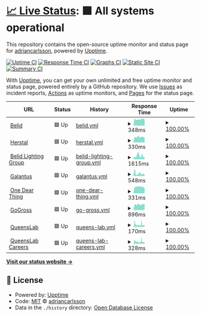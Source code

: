 # [📈 Live Status](https://adriancarlsson.github.io/uptime-adrian): <!--live status--> **🟩 All systems operational**

This repository contains the open-source uptime monitor and status page for [adriancarlsson](https://adriancarlsson.github.io/uptime-adrian), powered by [Upptime](https://github.com/upptime/upptime).

[![Uptime CI](https://github.com/adriancarlsson/uptime-adrian/workflows/Uptime%20CI/badge.svg)](https://github.com/adriancarlsson/uptime-adrian/actions?query=workflow%3A%22Uptime+CI%22)
[![Response Time CI](https://github.com/adriancarlsson/uptime-adrian/workflows/Response%20Time%20CI/badge.svg)](https://github.com/adriancarlsson/uptime-adrian/actions?query=workflow%3A%22Response+Time+CI%22)
[![Graphs CI](https://github.com/adriancarlsson/uptime-adrian/workflows/Graphs%20CI/badge.svg)](https://github.com/adriancarlsson/uptime-adrian/actions?query=workflow%3A%22Graphs+CI%22)
[![Static Site CI](https://github.com/adriancarlsson/uptime-adrian/workflows/Static%20Site%20CI/badge.svg)](https://github.com/adriancarlsson/uptime-adrian/actions?query=workflow%3A%22Static+Site+CI%22)
[![Summary CI](https://github.com/adriancarlsson/uptime-adrian/workflows/Summary%20CI/badge.svg)](https://github.com/adriancarlsson/uptime-adrian/actions?query=workflow%3A%22Summary+CI%22)

With [Upptime](https://upptime.js.org), you can get your own unlimited and free uptime monitor and status page, powered entirely by a GitHub repository. We use [Issues](https://github.com/adriancarlsson/uptime-adrian/issues) as incident reports, [Actions](https://github.com/adriancarlsson/uptime-adrian/actions) as uptime monitors, and [Pages](https://adriancarlsson.github.io/uptime-adrian) for the status page.

<!--start: status pages-->
<!-- This summary is generated by Upptime (https://github.com/upptime/upptime) -->
<!-- Do not edit this manually, your changes will be overwritten -->
<!-- prettier-ignore -->
| URL | Status | History | Response Time | Uptime |
| --- | ------ | ------- | ------------- | ------ |
| <img alt="" src="https://icons.duckduckgo.com/ip3/www.belid.se.ico" height="13"> [Belid](https://www.belid.se/sv-se) | 🟩 Up | [belid.yml](https://github.com/adriancarlsson/uptime-adrian/commits/HEAD/history/belid.yml) | <details><summary><img alt="Response time graph" src="./graphs/belid/response-time-week.png" height="20"> 348ms</summary><br><a href="https://adriancarlsson.github.io/uptime-adrian/history/belid"><img alt="Response time 348" src="https://img.shields.io/endpoint?url=https%3A%2F%2Fraw.githubusercontent.com%2Fadriancarlsson%2Fuptime-adrian%2FHEAD%2Fapi%2Fbelid%2Fresponse-time.json"></a><br><a href="https://adriancarlsson.github.io/uptime-adrian/history/belid"><img alt="24-hour response time 348" src="https://img.shields.io/endpoint?url=https%3A%2F%2Fraw.githubusercontent.com%2Fadriancarlsson%2Fuptime-adrian%2FHEAD%2Fapi%2Fbelid%2Fresponse-time-day.json"></a><br><a href="https://adriancarlsson.github.io/uptime-adrian/history/belid"><img alt="7-day response time 348" src="https://img.shields.io/endpoint?url=https%3A%2F%2Fraw.githubusercontent.com%2Fadriancarlsson%2Fuptime-adrian%2FHEAD%2Fapi%2Fbelid%2Fresponse-time-week.json"></a><br><a href="https://adriancarlsson.github.io/uptime-adrian/history/belid"><img alt="30-day response time 348" src="https://img.shields.io/endpoint?url=https%3A%2F%2Fraw.githubusercontent.com%2Fadriancarlsson%2Fuptime-adrian%2FHEAD%2Fapi%2Fbelid%2Fresponse-time-month.json"></a><br><a href="https://adriancarlsson.github.io/uptime-adrian/history/belid"><img alt="1-year response time 348" src="https://img.shields.io/endpoint?url=https%3A%2F%2Fraw.githubusercontent.com%2Fadriancarlsson%2Fuptime-adrian%2FHEAD%2Fapi%2Fbelid%2Fresponse-time-year.json"></a></details> | <details><summary><a href="https://adriancarlsson.github.io/uptime-adrian/history/belid">100.00%</a></summary><a href="https://adriancarlsson.github.io/uptime-adrian/history/belid"><img alt="All-time uptime 100.00%" src="https://img.shields.io/endpoint?url=https%3A%2F%2Fraw.githubusercontent.com%2Fadriancarlsson%2Fuptime-adrian%2FHEAD%2Fapi%2Fbelid%2Fuptime.json"></a><br><a href="https://adriancarlsson.github.io/uptime-adrian/history/belid"><img alt="24-hour uptime 100.00%" src="https://img.shields.io/endpoint?url=https%3A%2F%2Fraw.githubusercontent.com%2Fadriancarlsson%2Fuptime-adrian%2FHEAD%2Fapi%2Fbelid%2Fuptime-day.json"></a><br><a href="https://adriancarlsson.github.io/uptime-adrian/history/belid"><img alt="7-day uptime 100.00%" src="https://img.shields.io/endpoint?url=https%3A%2F%2Fraw.githubusercontent.com%2Fadriancarlsson%2Fuptime-adrian%2FHEAD%2Fapi%2Fbelid%2Fuptime-week.json"></a><br><a href="https://adriancarlsson.github.io/uptime-adrian/history/belid"><img alt="30-day uptime 100.00%" src="https://img.shields.io/endpoint?url=https%3A%2F%2Fraw.githubusercontent.com%2Fadriancarlsson%2Fuptime-adrian%2FHEAD%2Fapi%2Fbelid%2Fuptime-month.json"></a><br><a href="https://adriancarlsson.github.io/uptime-adrian/history/belid"><img alt="1-year uptime 100.00%" src="https://img.shields.io/endpoint?url=https%3A%2F%2Fraw.githubusercontent.com%2Fadriancarlsson%2Fuptime-adrian%2FHEAD%2Fapi%2Fbelid%2Fuptime-year.json"></a></details>
| <img alt="" src="https://icons.duckduckgo.com/ip3/www.herstal.dk.ico" height="13"> [Herstal](https://www.herstal.dk) | 🟩 Up | [herstal.yml](https://github.com/adriancarlsson/uptime-adrian/commits/HEAD/history/herstal.yml) | <details><summary><img alt="Response time graph" src="./graphs/herstal/response-time-week.png" height="20"> 330ms</summary><br><a href="https://adriancarlsson.github.io/uptime-adrian/history/herstal"><img alt="Response time 330" src="https://img.shields.io/endpoint?url=https%3A%2F%2Fraw.githubusercontent.com%2Fadriancarlsson%2Fuptime-adrian%2FHEAD%2Fapi%2Fherstal%2Fresponse-time.json"></a><br><a href="https://adriancarlsson.github.io/uptime-adrian/history/herstal"><img alt="24-hour response time 330" src="https://img.shields.io/endpoint?url=https%3A%2F%2Fraw.githubusercontent.com%2Fadriancarlsson%2Fuptime-adrian%2FHEAD%2Fapi%2Fherstal%2Fresponse-time-day.json"></a><br><a href="https://adriancarlsson.github.io/uptime-adrian/history/herstal"><img alt="7-day response time 330" src="https://img.shields.io/endpoint?url=https%3A%2F%2Fraw.githubusercontent.com%2Fadriancarlsson%2Fuptime-adrian%2FHEAD%2Fapi%2Fherstal%2Fresponse-time-week.json"></a><br><a href="https://adriancarlsson.github.io/uptime-adrian/history/herstal"><img alt="30-day response time 330" src="https://img.shields.io/endpoint?url=https%3A%2F%2Fraw.githubusercontent.com%2Fadriancarlsson%2Fuptime-adrian%2FHEAD%2Fapi%2Fherstal%2Fresponse-time-month.json"></a><br><a href="https://adriancarlsson.github.io/uptime-adrian/history/herstal"><img alt="1-year response time 330" src="https://img.shields.io/endpoint?url=https%3A%2F%2Fraw.githubusercontent.com%2Fadriancarlsson%2Fuptime-adrian%2FHEAD%2Fapi%2Fherstal%2Fresponse-time-year.json"></a></details> | <details><summary><a href="https://adriancarlsson.github.io/uptime-adrian/history/herstal">100.00%</a></summary><a href="https://adriancarlsson.github.io/uptime-adrian/history/herstal"><img alt="All-time uptime 100.00%" src="https://img.shields.io/endpoint?url=https%3A%2F%2Fraw.githubusercontent.com%2Fadriancarlsson%2Fuptime-adrian%2FHEAD%2Fapi%2Fherstal%2Fuptime.json"></a><br><a href="https://adriancarlsson.github.io/uptime-adrian/history/herstal"><img alt="24-hour uptime 100.00%" src="https://img.shields.io/endpoint?url=https%3A%2F%2Fraw.githubusercontent.com%2Fadriancarlsson%2Fuptime-adrian%2FHEAD%2Fapi%2Fherstal%2Fuptime-day.json"></a><br><a href="https://adriancarlsson.github.io/uptime-adrian/history/herstal"><img alt="7-day uptime 100.00%" src="https://img.shields.io/endpoint?url=https%3A%2F%2Fraw.githubusercontent.com%2Fadriancarlsson%2Fuptime-adrian%2FHEAD%2Fapi%2Fherstal%2Fuptime-week.json"></a><br><a href="https://adriancarlsson.github.io/uptime-adrian/history/herstal"><img alt="30-day uptime 100.00%" src="https://img.shields.io/endpoint?url=https%3A%2F%2Fraw.githubusercontent.com%2Fadriancarlsson%2Fuptime-adrian%2FHEAD%2Fapi%2Fherstal%2Fuptime-month.json"></a><br><a href="https://adriancarlsson.github.io/uptime-adrian/history/herstal"><img alt="1-year uptime 100.00%" src="https://img.shields.io/endpoint?url=https%3A%2F%2Fraw.githubusercontent.com%2Fadriancarlsson%2Fuptime-adrian%2FHEAD%2Fapi%2Fherstal%2Fuptime-year.json"></a></details>
| <img alt="" src="https://icons.duckduckgo.com/ip3/www.belidlightinggroup.com.ico" height="13"> [Belid Lighting Group](https://www.belidlightinggroup.com/sv-se) | 🟩 Up | [belid-lighting-group.yml](https://github.com/adriancarlsson/uptime-adrian/commits/HEAD/history/belid-lighting-group.yml) | <details><summary><img alt="Response time graph" src="./graphs/belid-lighting-group/response-time-week.png" height="20"> 1615ms</summary><br><a href="https://adriancarlsson.github.io/uptime-adrian/history/belid-lighting-group"><img alt="Response time 1615" src="https://img.shields.io/endpoint?url=https%3A%2F%2Fraw.githubusercontent.com%2Fadriancarlsson%2Fuptime-adrian%2FHEAD%2Fapi%2Fbelid-lighting-group%2Fresponse-time.json"></a><br><a href="https://adriancarlsson.github.io/uptime-adrian/history/belid-lighting-group"><img alt="24-hour response time 1615" src="https://img.shields.io/endpoint?url=https%3A%2F%2Fraw.githubusercontent.com%2Fadriancarlsson%2Fuptime-adrian%2FHEAD%2Fapi%2Fbelid-lighting-group%2Fresponse-time-day.json"></a><br><a href="https://adriancarlsson.github.io/uptime-adrian/history/belid-lighting-group"><img alt="7-day response time 1615" src="https://img.shields.io/endpoint?url=https%3A%2F%2Fraw.githubusercontent.com%2Fadriancarlsson%2Fuptime-adrian%2FHEAD%2Fapi%2Fbelid-lighting-group%2Fresponse-time-week.json"></a><br><a href="https://adriancarlsson.github.io/uptime-adrian/history/belid-lighting-group"><img alt="30-day response time 1615" src="https://img.shields.io/endpoint?url=https%3A%2F%2Fraw.githubusercontent.com%2Fadriancarlsson%2Fuptime-adrian%2FHEAD%2Fapi%2Fbelid-lighting-group%2Fresponse-time-month.json"></a><br><a href="https://adriancarlsson.github.io/uptime-adrian/history/belid-lighting-group"><img alt="1-year response time 1615" src="https://img.shields.io/endpoint?url=https%3A%2F%2Fraw.githubusercontent.com%2Fadriancarlsson%2Fuptime-adrian%2FHEAD%2Fapi%2Fbelid-lighting-group%2Fresponse-time-year.json"></a></details> | <details><summary><a href="https://adriancarlsson.github.io/uptime-adrian/history/belid-lighting-group">100.00%</a></summary><a href="https://adriancarlsson.github.io/uptime-adrian/history/belid-lighting-group"><img alt="All-time uptime 100.00%" src="https://img.shields.io/endpoint?url=https%3A%2F%2Fraw.githubusercontent.com%2Fadriancarlsson%2Fuptime-adrian%2FHEAD%2Fapi%2Fbelid-lighting-group%2Fuptime.json"></a><br><a href="https://adriancarlsson.github.io/uptime-adrian/history/belid-lighting-group"><img alt="24-hour uptime 100.00%" src="https://img.shields.io/endpoint?url=https%3A%2F%2Fraw.githubusercontent.com%2Fadriancarlsson%2Fuptime-adrian%2FHEAD%2Fapi%2Fbelid-lighting-group%2Fuptime-day.json"></a><br><a href="https://adriancarlsson.github.io/uptime-adrian/history/belid-lighting-group"><img alt="7-day uptime 100.00%" src="https://img.shields.io/endpoint?url=https%3A%2F%2Fraw.githubusercontent.com%2Fadriancarlsson%2Fuptime-adrian%2FHEAD%2Fapi%2Fbelid-lighting-group%2Fuptime-week.json"></a><br><a href="https://adriancarlsson.github.io/uptime-adrian/history/belid-lighting-group"><img alt="30-day uptime 100.00%" src="https://img.shields.io/endpoint?url=https%3A%2F%2Fraw.githubusercontent.com%2Fadriancarlsson%2Fuptime-adrian%2FHEAD%2Fapi%2Fbelid-lighting-group%2Fuptime-month.json"></a><br><a href="https://adriancarlsson.github.io/uptime-adrian/history/belid-lighting-group"><img alt="1-year uptime 100.00%" src="https://img.shields.io/endpoint?url=https%3A%2F%2Fraw.githubusercontent.com%2Fadriancarlsson%2Fuptime-adrian%2FHEAD%2Fapi%2Fbelid-lighting-group%2Fuptime-year.json"></a></details>
| <img alt="" src="https://icons.duckduckgo.com/ip3/www.galantus.se.ico" height="13"> [Galantus](https://www.galantus.se) | 🟩 Up | [galantus.yml](https://github.com/adriancarlsson/uptime-adrian/commits/HEAD/history/galantus.yml) | <details><summary><img alt="Response time graph" src="./graphs/galantus/response-time-week.png" height="20"> 548ms</summary><br><a href="https://adriancarlsson.github.io/uptime-adrian/history/galantus"><img alt="Response time 548" src="https://img.shields.io/endpoint?url=https%3A%2F%2Fraw.githubusercontent.com%2Fadriancarlsson%2Fuptime-adrian%2FHEAD%2Fapi%2Fgalantus%2Fresponse-time.json"></a><br><a href="https://adriancarlsson.github.io/uptime-adrian/history/galantus"><img alt="24-hour response time 548" src="https://img.shields.io/endpoint?url=https%3A%2F%2Fraw.githubusercontent.com%2Fadriancarlsson%2Fuptime-adrian%2FHEAD%2Fapi%2Fgalantus%2Fresponse-time-day.json"></a><br><a href="https://adriancarlsson.github.io/uptime-adrian/history/galantus"><img alt="7-day response time 548" src="https://img.shields.io/endpoint?url=https%3A%2F%2Fraw.githubusercontent.com%2Fadriancarlsson%2Fuptime-adrian%2FHEAD%2Fapi%2Fgalantus%2Fresponse-time-week.json"></a><br><a href="https://adriancarlsson.github.io/uptime-adrian/history/galantus"><img alt="30-day response time 548" src="https://img.shields.io/endpoint?url=https%3A%2F%2Fraw.githubusercontent.com%2Fadriancarlsson%2Fuptime-adrian%2FHEAD%2Fapi%2Fgalantus%2Fresponse-time-month.json"></a><br><a href="https://adriancarlsson.github.io/uptime-adrian/history/galantus"><img alt="1-year response time 548" src="https://img.shields.io/endpoint?url=https%3A%2F%2Fraw.githubusercontent.com%2Fadriancarlsson%2Fuptime-adrian%2FHEAD%2Fapi%2Fgalantus%2Fresponse-time-year.json"></a></details> | <details><summary><a href="https://adriancarlsson.github.io/uptime-adrian/history/galantus">100.00%</a></summary><a href="https://adriancarlsson.github.io/uptime-adrian/history/galantus"><img alt="All-time uptime 100.00%" src="https://img.shields.io/endpoint?url=https%3A%2F%2Fraw.githubusercontent.com%2Fadriancarlsson%2Fuptime-adrian%2FHEAD%2Fapi%2Fgalantus%2Fuptime.json"></a><br><a href="https://adriancarlsson.github.io/uptime-adrian/history/galantus"><img alt="24-hour uptime 100.00%" src="https://img.shields.io/endpoint?url=https%3A%2F%2Fraw.githubusercontent.com%2Fadriancarlsson%2Fuptime-adrian%2FHEAD%2Fapi%2Fgalantus%2Fuptime-day.json"></a><br><a href="https://adriancarlsson.github.io/uptime-adrian/history/galantus"><img alt="7-day uptime 100.00%" src="https://img.shields.io/endpoint?url=https%3A%2F%2Fraw.githubusercontent.com%2Fadriancarlsson%2Fuptime-adrian%2FHEAD%2Fapi%2Fgalantus%2Fuptime-week.json"></a><br><a href="https://adriancarlsson.github.io/uptime-adrian/history/galantus"><img alt="30-day uptime 100.00%" src="https://img.shields.io/endpoint?url=https%3A%2F%2Fraw.githubusercontent.com%2Fadriancarlsson%2Fuptime-adrian%2FHEAD%2Fapi%2Fgalantus%2Fuptime-month.json"></a><br><a href="https://adriancarlsson.github.io/uptime-adrian/history/galantus"><img alt="1-year uptime 100.00%" src="https://img.shields.io/endpoint?url=https%3A%2F%2Fraw.githubusercontent.com%2Fadriancarlsson%2Fuptime-adrian%2FHEAD%2Fapi%2Fgalantus%2Fuptime-year.json"></a></details>
| <img alt="" src="https://icons.duckduckgo.com/ip3/onedearthing.com.ico" height="13"> [One Dear Thing](https://onedearthing.com) | 🟩 Up | [one-dear-thing.yml](https://github.com/adriancarlsson/uptime-adrian/commits/HEAD/history/one-dear-thing.yml) | <details><summary><img alt="Response time graph" src="./graphs/one-dear-thing/response-time-week.png" height="20"> 331ms</summary><br><a href="https://adriancarlsson.github.io/uptime-adrian/history/one-dear-thing"><img alt="Response time 331" src="https://img.shields.io/endpoint?url=https%3A%2F%2Fraw.githubusercontent.com%2Fadriancarlsson%2Fuptime-adrian%2FHEAD%2Fapi%2Fone-dear-thing%2Fresponse-time.json"></a><br><a href="https://adriancarlsson.github.io/uptime-adrian/history/one-dear-thing"><img alt="24-hour response time 331" src="https://img.shields.io/endpoint?url=https%3A%2F%2Fraw.githubusercontent.com%2Fadriancarlsson%2Fuptime-adrian%2FHEAD%2Fapi%2Fone-dear-thing%2Fresponse-time-day.json"></a><br><a href="https://adriancarlsson.github.io/uptime-adrian/history/one-dear-thing"><img alt="7-day response time 331" src="https://img.shields.io/endpoint?url=https%3A%2F%2Fraw.githubusercontent.com%2Fadriancarlsson%2Fuptime-adrian%2FHEAD%2Fapi%2Fone-dear-thing%2Fresponse-time-week.json"></a><br><a href="https://adriancarlsson.github.io/uptime-adrian/history/one-dear-thing"><img alt="30-day response time 331" src="https://img.shields.io/endpoint?url=https%3A%2F%2Fraw.githubusercontent.com%2Fadriancarlsson%2Fuptime-adrian%2FHEAD%2Fapi%2Fone-dear-thing%2Fresponse-time-month.json"></a><br><a href="https://adriancarlsson.github.io/uptime-adrian/history/one-dear-thing"><img alt="1-year response time 331" src="https://img.shields.io/endpoint?url=https%3A%2F%2Fraw.githubusercontent.com%2Fadriancarlsson%2Fuptime-adrian%2FHEAD%2Fapi%2Fone-dear-thing%2Fresponse-time-year.json"></a></details> | <details><summary><a href="https://adriancarlsson.github.io/uptime-adrian/history/one-dear-thing">100.00%</a></summary><a href="https://adriancarlsson.github.io/uptime-adrian/history/one-dear-thing"><img alt="All-time uptime 100.00%" src="https://img.shields.io/endpoint?url=https%3A%2F%2Fraw.githubusercontent.com%2Fadriancarlsson%2Fuptime-adrian%2FHEAD%2Fapi%2Fone-dear-thing%2Fuptime.json"></a><br><a href="https://adriancarlsson.github.io/uptime-adrian/history/one-dear-thing"><img alt="24-hour uptime 100.00%" src="https://img.shields.io/endpoint?url=https%3A%2F%2Fraw.githubusercontent.com%2Fadriancarlsson%2Fuptime-adrian%2FHEAD%2Fapi%2Fone-dear-thing%2Fuptime-day.json"></a><br><a href="https://adriancarlsson.github.io/uptime-adrian/history/one-dear-thing"><img alt="7-day uptime 100.00%" src="https://img.shields.io/endpoint?url=https%3A%2F%2Fraw.githubusercontent.com%2Fadriancarlsson%2Fuptime-adrian%2FHEAD%2Fapi%2Fone-dear-thing%2Fuptime-week.json"></a><br><a href="https://adriancarlsson.github.io/uptime-adrian/history/one-dear-thing"><img alt="30-day uptime 100.00%" src="https://img.shields.io/endpoint?url=https%3A%2F%2Fraw.githubusercontent.com%2Fadriancarlsson%2Fuptime-adrian%2FHEAD%2Fapi%2Fone-dear-thing%2Fuptime-month.json"></a><br><a href="https://adriancarlsson.github.io/uptime-adrian/history/one-dear-thing"><img alt="1-year uptime 100.00%" src="https://img.shields.io/endpoint?url=https%3A%2F%2Fraw.githubusercontent.com%2Fadriancarlsson%2Fuptime-adrian%2FHEAD%2Fapi%2Fone-dear-thing%2Fuptime-year.json"></a></details>
| <img alt="" src="https://icons.duckduckgo.com/ip3/gogross.se.ico" height="13"> [GoGross](https://gogross.se) | 🟩 Up | [go-gross.yml](https://github.com/adriancarlsson/uptime-adrian/commits/HEAD/history/go-gross.yml) | <details><summary><img alt="Response time graph" src="./graphs/go-gross/response-time-week.png" height="20"> 896ms</summary><br><a href="https://adriancarlsson.github.io/uptime-adrian/history/go-gross"><img alt="Response time 896" src="https://img.shields.io/endpoint?url=https%3A%2F%2Fraw.githubusercontent.com%2Fadriancarlsson%2Fuptime-adrian%2FHEAD%2Fapi%2Fgo-gross%2Fresponse-time.json"></a><br><a href="https://adriancarlsson.github.io/uptime-adrian/history/go-gross"><img alt="24-hour response time 896" src="https://img.shields.io/endpoint?url=https%3A%2F%2Fraw.githubusercontent.com%2Fadriancarlsson%2Fuptime-adrian%2FHEAD%2Fapi%2Fgo-gross%2Fresponse-time-day.json"></a><br><a href="https://adriancarlsson.github.io/uptime-adrian/history/go-gross"><img alt="7-day response time 896" src="https://img.shields.io/endpoint?url=https%3A%2F%2Fraw.githubusercontent.com%2Fadriancarlsson%2Fuptime-adrian%2FHEAD%2Fapi%2Fgo-gross%2Fresponse-time-week.json"></a><br><a href="https://adriancarlsson.github.io/uptime-adrian/history/go-gross"><img alt="30-day response time 896" src="https://img.shields.io/endpoint?url=https%3A%2F%2Fraw.githubusercontent.com%2Fadriancarlsson%2Fuptime-adrian%2FHEAD%2Fapi%2Fgo-gross%2Fresponse-time-month.json"></a><br><a href="https://adriancarlsson.github.io/uptime-adrian/history/go-gross"><img alt="1-year response time 896" src="https://img.shields.io/endpoint?url=https%3A%2F%2Fraw.githubusercontent.com%2Fadriancarlsson%2Fuptime-adrian%2FHEAD%2Fapi%2Fgo-gross%2Fresponse-time-year.json"></a></details> | <details><summary><a href="https://adriancarlsson.github.io/uptime-adrian/history/go-gross">100.00%</a></summary><a href="https://adriancarlsson.github.io/uptime-adrian/history/go-gross"><img alt="All-time uptime 100.00%" src="https://img.shields.io/endpoint?url=https%3A%2F%2Fraw.githubusercontent.com%2Fadriancarlsson%2Fuptime-adrian%2FHEAD%2Fapi%2Fgo-gross%2Fuptime.json"></a><br><a href="https://adriancarlsson.github.io/uptime-adrian/history/go-gross"><img alt="24-hour uptime 100.00%" src="https://img.shields.io/endpoint?url=https%3A%2F%2Fraw.githubusercontent.com%2Fadriancarlsson%2Fuptime-adrian%2FHEAD%2Fapi%2Fgo-gross%2Fuptime-day.json"></a><br><a href="https://adriancarlsson.github.io/uptime-adrian/history/go-gross"><img alt="7-day uptime 100.00%" src="https://img.shields.io/endpoint?url=https%3A%2F%2Fraw.githubusercontent.com%2Fadriancarlsson%2Fuptime-adrian%2FHEAD%2Fapi%2Fgo-gross%2Fuptime-week.json"></a><br><a href="https://adriancarlsson.github.io/uptime-adrian/history/go-gross"><img alt="30-day uptime 100.00%" src="https://img.shields.io/endpoint?url=https%3A%2F%2Fraw.githubusercontent.com%2Fadriancarlsson%2Fuptime-adrian%2FHEAD%2Fapi%2Fgo-gross%2Fuptime-month.json"></a><br><a href="https://adriancarlsson.github.io/uptime-adrian/history/go-gross"><img alt="1-year uptime 100.00%" src="https://img.shields.io/endpoint?url=https%3A%2F%2Fraw.githubusercontent.com%2Fadriancarlsson%2Fuptime-adrian%2FHEAD%2Fapi%2Fgo-gross%2Fuptime-year.json"></a></details>
| <img alt="" src="https://icons.duckduckgo.com/ip3/www.queenslab.co.ico" height="13"> [QueensLab](https://www.queenslab.co) | 🟩 Up | [queens-lab.yml](https://github.com/adriancarlsson/uptime-adrian/commits/HEAD/history/queens-lab.yml) | <details><summary><img alt="Response time graph" src="./graphs/queens-lab/response-time-week.png" height="20"> 170ms</summary><br><a href="https://adriancarlsson.github.io/uptime-adrian/history/queens-lab"><img alt="Response time 170" src="https://img.shields.io/endpoint?url=https%3A%2F%2Fraw.githubusercontent.com%2Fadriancarlsson%2Fuptime-adrian%2FHEAD%2Fapi%2Fqueens-lab%2Fresponse-time.json"></a><br><a href="https://adriancarlsson.github.io/uptime-adrian/history/queens-lab"><img alt="24-hour response time 155" src="https://img.shields.io/endpoint?url=https%3A%2F%2Fraw.githubusercontent.com%2Fadriancarlsson%2Fuptime-adrian%2FHEAD%2Fapi%2Fqueens-lab%2Fresponse-time-day.json"></a><br><a href="https://adriancarlsson.github.io/uptime-adrian/history/queens-lab"><img alt="7-day response time 170" src="https://img.shields.io/endpoint?url=https%3A%2F%2Fraw.githubusercontent.com%2Fadriancarlsson%2Fuptime-adrian%2FHEAD%2Fapi%2Fqueens-lab%2Fresponse-time-week.json"></a><br><a href="https://adriancarlsson.github.io/uptime-adrian/history/queens-lab"><img alt="30-day response time 170" src="https://img.shields.io/endpoint?url=https%3A%2F%2Fraw.githubusercontent.com%2Fadriancarlsson%2Fuptime-adrian%2FHEAD%2Fapi%2Fqueens-lab%2Fresponse-time-month.json"></a><br><a href="https://adriancarlsson.github.io/uptime-adrian/history/queens-lab"><img alt="1-year response time 170" src="https://img.shields.io/endpoint?url=https%3A%2F%2Fraw.githubusercontent.com%2Fadriancarlsson%2Fuptime-adrian%2FHEAD%2Fapi%2Fqueens-lab%2Fresponse-time-year.json"></a></details> | <details><summary><a href="https://adriancarlsson.github.io/uptime-adrian/history/queens-lab">100.00%</a></summary><a href="https://adriancarlsson.github.io/uptime-adrian/history/queens-lab"><img alt="All-time uptime 100.00%" src="https://img.shields.io/endpoint?url=https%3A%2F%2Fraw.githubusercontent.com%2Fadriancarlsson%2Fuptime-adrian%2FHEAD%2Fapi%2Fqueens-lab%2Fuptime.json"></a><br><a href="https://adriancarlsson.github.io/uptime-adrian/history/queens-lab"><img alt="24-hour uptime 100.00%" src="https://img.shields.io/endpoint?url=https%3A%2F%2Fraw.githubusercontent.com%2Fadriancarlsson%2Fuptime-adrian%2FHEAD%2Fapi%2Fqueens-lab%2Fuptime-day.json"></a><br><a href="https://adriancarlsson.github.io/uptime-adrian/history/queens-lab"><img alt="7-day uptime 100.00%" src="https://img.shields.io/endpoint?url=https%3A%2F%2Fraw.githubusercontent.com%2Fadriancarlsson%2Fuptime-adrian%2FHEAD%2Fapi%2Fqueens-lab%2Fuptime-week.json"></a><br><a href="https://adriancarlsson.github.io/uptime-adrian/history/queens-lab"><img alt="30-day uptime 100.00%" src="https://img.shields.io/endpoint?url=https%3A%2F%2Fraw.githubusercontent.com%2Fadriancarlsson%2Fuptime-adrian%2FHEAD%2Fapi%2Fqueens-lab%2Fuptime-month.json"></a><br><a href="https://adriancarlsson.github.io/uptime-adrian/history/queens-lab"><img alt="1-year uptime 100.00%" src="https://img.shields.io/endpoint?url=https%3A%2F%2Fraw.githubusercontent.com%2Fadriancarlsson%2Fuptime-adrian%2FHEAD%2Fapi%2Fqueens-lab%2Fuptime-year.json"></a></details>
| <img alt="" src="https://icons.duckduckgo.com/ip3/join.queenslab.se.ico" height="13"> [QueensLab Careers](https://join.queenslab.se) | 🟩 Up | [queens-lab-careers.yml](https://github.com/adriancarlsson/uptime-adrian/commits/HEAD/history/queens-lab-careers.yml) | <details><summary><img alt="Response time graph" src="./graphs/queens-lab-careers/response-time-week.png" height="20"> 328ms</summary><br><a href="https://adriancarlsson.github.io/uptime-adrian/history/queens-lab-careers"><img alt="Response time 328" src="https://img.shields.io/endpoint?url=https%3A%2F%2Fraw.githubusercontent.com%2Fadriancarlsson%2Fuptime-adrian%2FHEAD%2Fapi%2Fqueens-lab-careers%2Fresponse-time.json"></a><br><a href="https://adriancarlsson.github.io/uptime-adrian/history/queens-lab-careers"><img alt="24-hour response time 305" src="https://img.shields.io/endpoint?url=https%3A%2F%2Fraw.githubusercontent.com%2Fadriancarlsson%2Fuptime-adrian%2FHEAD%2Fapi%2Fqueens-lab-careers%2Fresponse-time-day.json"></a><br><a href="https://adriancarlsson.github.io/uptime-adrian/history/queens-lab-careers"><img alt="7-day response time 328" src="https://img.shields.io/endpoint?url=https%3A%2F%2Fraw.githubusercontent.com%2Fadriancarlsson%2Fuptime-adrian%2FHEAD%2Fapi%2Fqueens-lab-careers%2Fresponse-time-week.json"></a><br><a href="https://adriancarlsson.github.io/uptime-adrian/history/queens-lab-careers"><img alt="30-day response time 328" src="https://img.shields.io/endpoint?url=https%3A%2F%2Fraw.githubusercontent.com%2Fadriancarlsson%2Fuptime-adrian%2FHEAD%2Fapi%2Fqueens-lab-careers%2Fresponse-time-month.json"></a><br><a href="https://adriancarlsson.github.io/uptime-adrian/history/queens-lab-careers"><img alt="1-year response time 328" src="https://img.shields.io/endpoint?url=https%3A%2F%2Fraw.githubusercontent.com%2Fadriancarlsson%2Fuptime-adrian%2FHEAD%2Fapi%2Fqueens-lab-careers%2Fresponse-time-year.json"></a></details> | <details><summary><a href="https://adriancarlsson.github.io/uptime-adrian/history/queens-lab-careers">100.00%</a></summary><a href="https://adriancarlsson.github.io/uptime-adrian/history/queens-lab-careers"><img alt="All-time uptime 100.00%" src="https://img.shields.io/endpoint?url=https%3A%2F%2Fraw.githubusercontent.com%2Fadriancarlsson%2Fuptime-adrian%2FHEAD%2Fapi%2Fqueens-lab-careers%2Fuptime.json"></a><br><a href="https://adriancarlsson.github.io/uptime-adrian/history/queens-lab-careers"><img alt="24-hour uptime 100.00%" src="https://img.shields.io/endpoint?url=https%3A%2F%2Fraw.githubusercontent.com%2Fadriancarlsson%2Fuptime-adrian%2FHEAD%2Fapi%2Fqueens-lab-careers%2Fuptime-day.json"></a><br><a href="https://adriancarlsson.github.io/uptime-adrian/history/queens-lab-careers"><img alt="7-day uptime 100.00%" src="https://img.shields.io/endpoint?url=https%3A%2F%2Fraw.githubusercontent.com%2Fadriancarlsson%2Fuptime-adrian%2FHEAD%2Fapi%2Fqueens-lab-careers%2Fuptime-week.json"></a><br><a href="https://adriancarlsson.github.io/uptime-adrian/history/queens-lab-careers"><img alt="30-day uptime 100.00%" src="https://img.shields.io/endpoint?url=https%3A%2F%2Fraw.githubusercontent.com%2Fadriancarlsson%2Fuptime-adrian%2FHEAD%2Fapi%2Fqueens-lab-careers%2Fuptime-month.json"></a><br><a href="https://adriancarlsson.github.io/uptime-adrian/history/queens-lab-careers"><img alt="1-year uptime 100.00%" src="https://img.shields.io/endpoint?url=https%3A%2F%2Fraw.githubusercontent.com%2Fadriancarlsson%2Fuptime-adrian%2FHEAD%2Fapi%2Fqueens-lab-careers%2Fuptime-year.json"></a></details>

<!--end: status pages-->

[**Visit our status website →**](https://adriancarlsson.github.io/uptime-adrian)

## 📄 License

- Powered by: [Upptime](https://github.com/upptime/upptime)
- Code: [MIT](./LICENSE) © [adriancarlsson](https://adriancarlsson.github.io/uptime-adrian)
- Data in the `./history` directory: [Open Database License](https://opendatacommons.org/licenses/odbl/1-0/)
